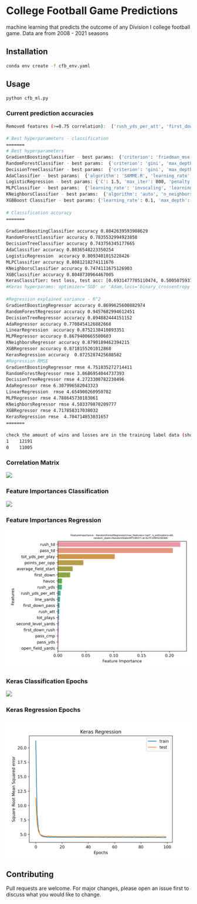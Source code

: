 # College Football Game Predictions

machine learning that predicts the outcome of any Division I college football game. Data are from 2008 - 2021 seasons

## Installation
```bash
conda env create -f cfb_env.yaml
```

## Usage

```python
python cfb_ml.py
```
### Current prediction accuracies
```bash
Removed features (>=0.75 correlation):  ['rush_yds_per_att', 'first_down_pass', 'first_down_rush', 'penalty_yds', 'pass_int']

# Best hyperparameters - classification
=======
# Best hyperparameters
GradientBoostingClassifier - best params:  {'criterion': 'friedman_mse', 'learning_rate': 0.30000000000000004, 'loss': 'log_loss', 'max_depth': 2, 'max_features': 'log2', 'n_estimators': 300}
RandomForestClassifier - best params:  {'criterion': 'gini', 'max_depth': 4, 'max_features': 'log2', 'n_estimators': 300}
DecisionTreeClassifier - best params:  {'criterion': 'gini', 'max_depth': 4, 'max_features': 'sqrt', 'splitter': 'best'}
AdaClassifier - best params:  {'algorithm': 'SAMME.R', 'learning_rate': 1.0, 'n_estimators': 150}
LogisticRegression - best params: {'C': 1.5, 'max_iter': 800, 'penalty': 'l2', 'solver': 'lbfgs'}
MLPClassifier - best params:  {'learning_rate': 'invscaling', 'learning_rate_init': 0.004, 'max_iter': 700, 'solver': 'lbfgs'}
KNeighborsClassifier - best params:  {'algorithm': 'auto', 'n_neighbors': 100, 'p': 1, 'weights': 'distance'}
XGBBoost Classifier - best params: {'learning_rate': 0.1, 'max_depth': 4, 'n_estimators': 180}

# Classification accuracy
=======

GradientBoostingClassifier accuracy 0.8042639593908629
RandomForestClassifier accuracy 0.7835532994923858
DecisionTreeClassifier accuracy 0.743756345177665
AdaClassifier accuracy 0.8036548223350254
LogisticRegression  accuracy 0.8093401015228426
MLPClassifier accuracy 0.8081218274111676
KNeighborsClassifier accuracy 0.7474111675126903
XGBClassifier accuracy 0.8048730964467005
KerasClassifier: test loss, test acc: [0.6931477785110474, 0.5005075931549072]
#Keras hyperparams: optimizer='SGD' or 'Adam,loss='binary_crossentropy'

#Regression explained variance - R^2
GradientBoostingRegressor accuracy 0.8699625600882974
RandomForestRegressor accuracy 0.9457682994612451
DecisionTreeRegressor accuracy 0.894882444151152
AdaRegressor accuracy 0.7708454126882668
LinearRegression  accuracy 0.8752138410893351
MLPRegressor accuracy 0.8679400665500603
KNeighborsRegressor accuracy 0.8790189462394215
XGBRegressor accuracy 0.8718155201012868
KerasRegression accuracy  0.8725287425688582
#Regression RMSE
GradientBoostingRegressor rmse 4.751835272714411
RandomForestRegressor rmse 3.0686954044737393
DecisionTreeRegressor rmse 4.2723300782230496
AdaRegressor rmse 6.307996582043323
LinearRegression  rmse 4.654900260950782
MLPRegressor rmse 4.788645730183061
KNeighborsRegressor rmse 4.583379870209777
XGBRegressor rmse 4.717858317038032
KerasRegression rmse  4.704714853031657
=======

check the amount of wins and losses are in the training label data (should be almost equal):
1    12191
0    11005

```
### Correlation Matrix
![](https://github.com/bszek213/college_football_machine_learning/blob/master/correlations.png)


### Feature Importances Classification
![](https://github.com/bszek213/college_football_machine_learning/blob/master/Classification/FeatureImportance.png)

### Feature Importances Regression
![](https://github.com/bszek213/college_football_machine_learning/blob/master/Regression/FeatureImportance.png)

### Keras Classification Epochs
![](https://github.com/bszek213/college_football_machine_learning/blob/master/Classification/keras_model_acc.png)

### Keras Regression Epochs
![](https://github.com/bszek213/college_football_machine_learning/blob/master/Regression/keras_model_regression.png)

## Contributing
Pull requests are welcome. For major changes, please open an issue first to discuss what you would like to change.
